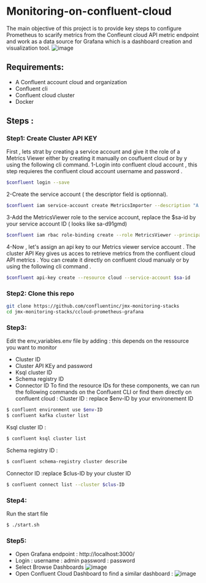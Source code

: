 # Monitoring-on-confluent-cloud

The main objective of this project is to provide key steps to configure Prometheus to scarify metrics from the Confleunt cloud API metric endpoint and work as a data source for Grafana which is a dashboard creation and visualization tool. 
![image](https://user-images.githubusercontent.com/103249046/178447755-ba18bcb5-6818-45f2-ae46-bea2cd863cb6.png)

## Requirements:
- A Confluent account cloud and organization 
- Confluent cli 
- Confluent cloud cluster 
- Docker 

## Steps : 

### Step1: Create  Cluster API KEY 

First , lets strat by creating  a service account and give it the role of a Metrics Viewer either by creating it manually on coufluent cloud or by y using the following cli command. 
1-Login into confluent cloud account , this step requieres the confluent cloud account username and password .

```bash
$confluent login --save
```
2-Create the service account ( the descriptor field is optionnal).

```bash
$confluent iam service-account create MetricsImporter --description "A  service account to import Confluent Cloud metrics into Prometheus"
```
3-Add the MetricsViewer role to the service account, replace the $sa-id by your service account ID ( looks like  sa-d91gmd)

```bash
$confluent iam rbac role-binding create --role MetricsViewer --principal User:$sa-id
```

4-Now , let's assign an api key to our Metrics viewer service account . The cluster API Key gives us acces to retrieve metrics from the confluent cloud API metrics . You can create it directly on confluent cloud manualy or by using the following cli command . 

```bash
$confluent api-key create --resource cloud --service-account $sa-id
```
### Step2: Clone this repo 

```bash
git clone https://github.com/confluentinc/jmx-monitoring-stacks
cd jmx-monitoring-stacks/ccloud-prometheus-grafana
```

### Step3: 

Edit the env_variables.env file by adding : this depends on the ressource you want to monitor 
- Cluster ID
- Cluster API KEy and password 
- Ksql cluster ID
- Schema registry ID
- Connector ID 
To find the resource IDs for these components, we can run the following commands on the Confluent CLI or find them directly on confluent cloud :
Cluster ID : replace $env-ID by your environement ID
```bash
$ confluent environment use $env-ID
$ confluent kafka cluster list
```
Ksql cluster ID :
```bash
$ confluent ksql cluster list
```
Schema registry ID :
```bash
$ confluent schema-registry cluster describe
```
Connector ID :replace $clus-ID by your cluster ID
```bash
$ confluent connect list --cluster $clus-ID
```
### Step4: 
Run the start file  
```bash
$ ./start.sh
```
### Step5: 
- Open Grafana endpoint :  http://localhost:3000/
- Login : username : admin 
          password : password 
- Select  Browse Dashboards
![image](https://user-images.githubusercontent.com/103249046/178491682-7a39c322-7fe4-4cee-90a5-693a45a0ecd5.png)
- Open Confluent Cloud Dashboard to find a similar dashboard :
![image](https://user-images.githubusercontent.com/103249046/178491960-72db46d8-16f0-41ff-94f3-95e57df753f0.png)



